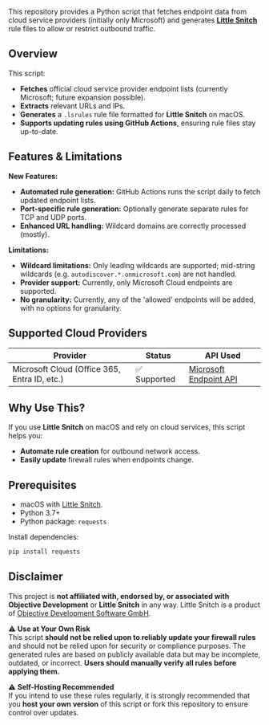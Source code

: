This repository provides a Python script that fetches endpoint data from cloud service providers (initially only Microsoft) and generates **[Little Snitch](https://www.obdev.at/products/littlesnitch/index.html)** rule files to allow or restrict outbound traffic.

## Overview

This script:
- **Fetches** official cloud service provider endpoint lists (currently Microsoft; future expansion possible).
- **Extracts** relevant URLs and IPs.
- **Generates** a `.lsrules` rule file formatted for **Little Snitch** on macOS.
- **Supports updating rules using GitHub Actions**, ensuring rule files stay up-to-date.

## Features & Limitations

**New Features:**
- **Automated rule generation:** GitHub Actions runs the script daily to fetch updated endpoint lists.
- **Port-specific rule generation:** Optionally generate separate rules for TCP and UDP ports.
- **Enhanced URL handling:** Wildcard domains are correctly processed (mostly).

**Limitations:**
- **Wildcard limitations:** Only leading wildcards are supported; mid-string wildcards (e.g. `autodiscover.*.onmicrosoft.com`) are not handled.
- **Provider support:** Currently, only Microsoft Cloud endpoints are supported.
- **No granularity:** Currently, any of the 'allowed' endpoints will be added, with no options for granularity.

## Supported Cloud Providers

| Provider    | Status       | API Used |
|-------------|-------------|----------|
| Microsoft Cloud (Office 365, Entra ID, etc.) | ✅ Supported | [Microsoft Endpoint API](https://endpoints.office.com) |

## Why Use This?

If you use **Little Snitch** on macOS and rely on cloud services, this script helps you:
- **Automate rule creation** for outbound network access.
- **Easily update** firewall rules when endpoints change.

## Prerequisites

- macOS with [Little Snitch](https://www.obdev.at/products/littlesnitch/index.html).
- Python 3.7+  
- Python package: `requests`  

Install dependencies:

```bash
pip install requests
```

## **Disclaimer**

This project is **not affiliated with, endorsed by, or associated with Objective Development** or **Little Snitch** in any way. Little Snitch is a product of [Objective Development Software GmbH](https://www.obdev.at).

⚠ **Use at Your Own Risk**  
This script **should not be relied upon to reliably update your firewall rules** and should not be relied upon for security or compliance purposes. The generated rules are based on publicly available data but may be incomplete, outdated, or incorrect. **Users should manually verify all rules before applying them.**

⚠ **Self-Hosting Recommended**  
If you intend to use these rules regularly, it is strongly recommended that you **host your own version** of this script or fork this repository to ensure control over updates.